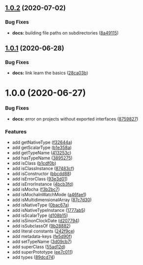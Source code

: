 ## [1.0.2](https://github.com/eveble/helpers/compare/v1.0.1...v1.0.2) (2020-07-02)


### Bug Fixes

* **docs:** building file paths on subdirectories ([8a49115](https://github.com/eveble/helpers/commit/8a491157c8c9cf80945f85600dc6b5d012be043f))

## [1.0.1](https://github.com/eveble/helpers/compare/v1.0.0...v1.0.1) (2020-06-28)


### Bug Fixes

* **docs:** link learn the basics ([28ca03b](https://github.com/eveble/helpers/commit/28ca03b077edd14dbbaa64c25cf04ad9c64c46b1))

# 1.0.0 (2020-06-27)


### Bug Fixes

* **docs:** error on projects without exported interfaces ([8759827](https://github.com/eveble/helpers/commit/875982734aeb050eb30f83f65bf0058cb3efb692))


### Features

* add getNativeType ([f32644a](https://github.com/eveble/helpers/commit/f32644a94fac06ecfc3036e5d3d571f8c6a4b776))
* add getScalarType ([b1e358a](https://github.com/eveble/helpers/commit/b1e358a5f58365e2dc3606dcef0ec2853a52eaea))
* add getTypeName ([413253c](https://github.com/eveble/helpers/commit/413253c2325bdbc15e7f1ac5f4ffd3776e5817a4))
* add hasTypeName ([3895275](https://github.com/eveble/helpers/commit/3895275eeb4a8e45c4c898d2b3a34956208a9bd5))
* add isClass ([b1cdf0b](https://github.com/eveble/helpers/commit/b1cdf0b5ea4986d3617bf7f4aa50d80e240b9449))
* add isClassInstance ([87483cf](https://github.com/eveble/helpers/commit/87483cf7322413fa9eba6270bb827b0376d75a31))
* add isConstructor ([bbcdd88](https://github.com/eveble/helpers/commit/bbcdd88f647b94756b00ddd246f3763d2e07a8d4))
* add isErrorClass ([93e3d01](https://github.com/eveble/helpers/commit/93e3d01ffebdd97d349eadc29e9a54932b9453a4))
* add isErrorInstance ([4bcb3fd](https://github.com/eveble/helpers/commit/4bcb3fd706f69a9812e9c8364ea178f030205bae))
* add isMocha ([f3b2bc7](https://github.com/eveble/helpers/commit/f3b2bc7aa857d4caea43044f06b2eb0580e37a98))
* add isMochaInWatchMode ([a46fae1](https://github.com/eveble/helpers/commit/a46fae1c8607a96a429fb40b995406d9fdadb007))
* add isMultidimensionalArray ([87c7d30](https://github.com/eveble/helpers/commit/87c7d30b76be155474b6dd980b4a7ad62367ce27))
* add isNativeType ([0bac67a](https://github.com/eveble/helpers/commit/0bac67a921eaacb1abe6ca397ed1bd684e0d1722))
* add isNativeTypeInstance ([1777ab5](https://github.com/eveble/helpers/commit/1777ab5254c62d7f75299ea71b640b4f2281b403))
* add isScalarType ([d108b15](https://github.com/eveble/helpers/commit/d108b1551a78e2ee9778db9a25445778ca5d7c01))
* add isSinonClockDate ([d207794](https://github.com/eveble/helpers/commit/d207794ad2a697a4486dda769ce75711b4ffc62a))
* add isSubclassOf ([9b28882](https://github.com/eveble/helpers/commit/9b288826254bab94663aa1150a3e4f7b5123c88e))
* add literal constants ([242f9ce](https://github.com/eveble/helpers/commit/242f9ce86d2ff3c4db56f1d4f1ae3060265a2bb0))
* add metadata-keys ([fe5d90f](https://github.com/eveble/helpers/commit/fe5d90feba32407f725147cb80f8b2060ec74e33))
* add setTypeName ([3d09cb7](https://github.com/eveble/helpers/commit/3d09cb762da99a08ce8a463794590cbdddf4f07b))
* add superClass ([55ad12d](https://github.com/eveble/helpers/commit/55ad12d7448c423e941fe9a6308fb1d5d813f444))
* add superPrototype ([ee7c011](https://github.com/eveble/helpers/commit/ee7c011f1d5e104a81cdcfa61976af85139f349a))
* add types ([89dcd74](https://github.com/eveble/helpers/commit/89dcd749f1c70d229898aee5b79c8c1a94661856))
